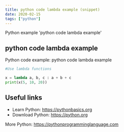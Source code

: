 ```yaml
---
title: python code lambda example (snippet)
date: 2020-02-15
tags: ["python"]
---
```

Python example 'python code lambda example'


## python code lambda example

Python code example: python code lambda example

```python
#Use lambda functions

x = lambda a, b, c : a + b + c
print(x(5, 10, 20))


```

## Useful links

- Learn Python: https://pythonbasics.org
- Download Python: https://python.org

More Python: https://pythonprogramminglanguage.com
